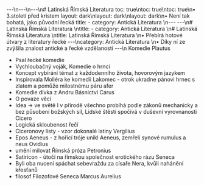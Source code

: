 ---\n---\n---\n# Latinská Římská Literatura
toc: true\ntoc: true\ntoc: true\n• 3.století před kristem
layout: dark\nlayout: dark\nlayout: dark\n• Není tak bohatá, jako původní řecká
title: -
category: Antická Literatura \n---
---\n# Latinská Římská Literatura \ntitle: -
category: Antická Literatura \n# Latinská Římská Literatura \ntitle: Latinská Římská Literatura \n• Přebírá hotové útvary z literatury řecké
---\ncategory: Antická Literatura \n• Díky ní ze zvýšila znalost antické a řecké vzdělanosti
---\n
Komedie
Plautus
- Psal řecké komedie
- Vychloubačný voják, Komedie o hrnci
- Koncept vybírání témat z každodenního života, hovorovým jazykem
- Inspirovala Moliéra ke komedii Lakomec - otrok ukradne pánovi hrnec s zlatem a pomůže milostnému páru
afer
- Komedie dívka z Andru
Básnictví
Carus
- O povaze věcí
- Idea -> ve světě I v přírodě všechno probíhá podle zákonů mechanicky a bez působení božských sil, Lidské štěstí spočívá v duševní vyrovnanosti
Cicero
- Logická skloubenost řečí
- Ciceronovy listy - vzor dokonalé latiny
Vergilius
- Epos Aeneus  - z hořící tróje unikl Aeneus, zemřeli synové rumulus a neus
Ovidius
- umění milovat
Římská próza
Petronius
- Satiricon - útočí na římskou společnost erotického rázu
Seneca
- Byli oba nuceni spáchat sebevraždu za císaře Nera, kvůli nahánění křesťanů
- filosof
Filozofové
Seneca
Marcus Aurelius
